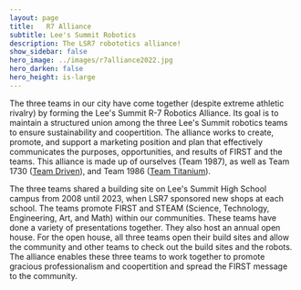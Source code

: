 ```yaml
---
layout: page
title:   R7 Alliance 
subtitle: Lee's Summit Robotics
description: The LSR7 robototics alliance!
show_sidebar: false
hero_image: ../images/r7alliance2022.jpg
hero_darken: false
hero_height: is-large
---
```


The three teams in our city have come together (despite extreme athletic rivalry) by forming the Lee's Summit R-7 Robotics Alliance. Its goal is to maintain a structured union among the three Lee's Summit robotics teams to ensure sustainability and coopertition. The alliance works to create, promote, and support a marketing position and plan that effectively communicates the purposes, opportunities, and results of FIRST and the teams. This alliance is made up of ourselves (Team 1987), as well as Team 1730 ([Team Driven](http://www.teamdriven.us/)), and Team 1986 ([Team Titanium](https://www.teamtitanium.org/)).

The three teams shared a building site on Lee's Summit High School campus from 2008 until 2023, when LSR7 sponsored new shops at each school. The teams promote FIRST and STEAM (Science, Technology, Engineering, Art, and Math) within our communities. These teams have done a variety of presentations together. They also host an annual open house. For the open house, all three teams open their build sites and allow the community and other teams to check out the build sites and the robots. The alliance enables these three teams to work together to promote gracious professionalism and coopertition and spread the FIRST message to the community.

